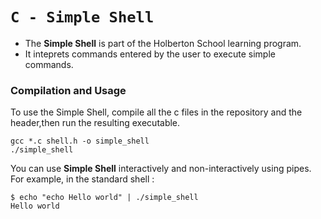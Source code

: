 # `C - Simple Shell`

* The **Simple Shell** is part of the Holberton School learning program.
* It inteprets commands entered by the user to execute simple commands.

### Compilation and Usage
To use the Simple Shell, compile all the c files in the repository and the header,then run the resulting executable.
```
gcc *.c shell.h -o simple_shell
./simple_shell
```

You can use **Simple Shell** interactively and non-interactively using pipes.
For example, in the standard shell :
```
$ echo "echo Hello world" | ./simple_shell
Hello world